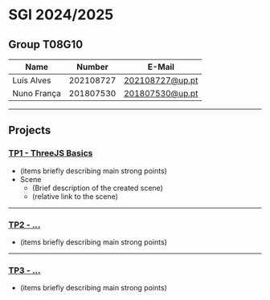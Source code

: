 # SGI 2024/2025

## Group T08G10
| Name             | Number    | E-Mail             |
| ---------------- | --------- | ------------------ |
| Luís Alves       | 202108727 | 202108727@up.pt    |
| Nuno França      | 201807530 | 201807530@up.pt    |

----

## Projects

### [TP1 - ThreeJS Basics](tp1)

- (items briefly describing main strong points)
- Scene
  - (Brief description of the created scene)
  - (relative link to the scene)

-----

### [TP2 - ...](tp2)
- (items briefly describing main strong points)

----

### [TP3 - ...](tp3)
- (items briefly describing main strong points)

